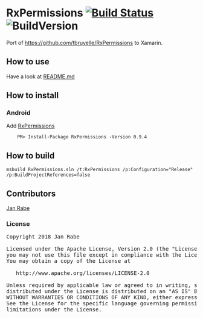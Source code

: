 # RxPermissions [![Build Status](https://www.bitrise.io/app/9ce2f028d01c6c1f/status.svg?token=X-RCNlnJoO5-LhFd7vcq1Q&branch=master)](https://www.bitrise.io/app/9ce2f028d01c6c1f) ![BuildVersion](https://buildstats.info/nuget/RxPermissions)

Port of https://github.com/tbruyelle/RxPermissions to Xamarin.

## How to use

Have a look at [README.md](https://github.com/tbruyelle/RxPermissions/blob/master/README.md)

## How to install

### Android

Add [RxPermissions](https://www.nuget.org/packages/RxPermissions)

        PM> Install-Package RxPermissions -Version 0.9.4

## How to build

    msbuild RxPermissions.sln /t:RxPermissions /p:Configuration="Release" /p:BuildProjectReferences=false

## Contributors

[Jan Rabe](jan.rabe@kibotu.net)

### License
<pre>
Copyright 2018 Jan Rabe

Licensed under the Apache License, Version 2.0 (the "License");
you may not use this file except in compliance with the License.
You may obtain a copy of the License at

   http://www.apache.org/licenses/LICENSE-2.0

Unless required by applicable law or agreed to in writing, software
distributed under the License is distributed on an "AS IS" BASIS,
WITHOUT WARRANTIES OR CONDITIONS OF ANY KIND, either express or implied.
See the License for the specific language governing permissions and
limitations under the License.
</pre>
